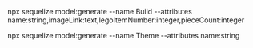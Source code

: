 npx sequelize model:generate --name Build --attributes name:string,imageLink:text,legoItemNumber:integer,pieceCount:integer

npx sequelize model:generate --name Theme --attributes name:string